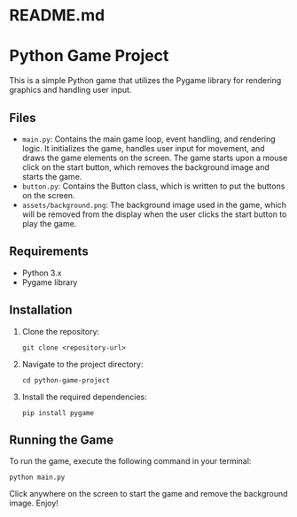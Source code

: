 # README.md

# Python Game Project

This is a simple Python game that utilizes the Pygame library for rendering graphics and handling user input.

## Files

- `main.py`: Contains the main game loop, event handling, and rendering logic. It initializes the game, handles user input for movement, and draws the game elements on the screen. The game starts upon a mouse click on the start button, which removes the background image and starts the game.
- `button.py`: Contains the Button class, which is written to put the buttons on the screen.
- `assets/background.png`: The background image used in the game, which will be removed from the display when the user clicks the start button to play the game.

## Requirements

- Python 3.x
- Pygame library

## Installation

1. Clone the repository:
   ```
   git clone <repository-url>
   ```
2. Navigate to the project directory:
   ```
   cd python-game-project
   ```
3. Install the required dependencies:
   ```
   pip install pygame
   ```

## Running the Game

To run the game, execute the following command in your terminal:
```
python main.py
```

Click anywhere on the screen to start the game and remove the background image. Enjoy!